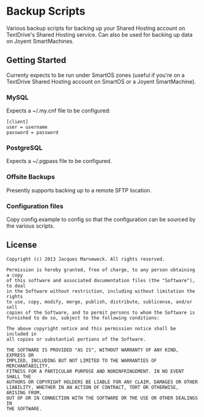 # Backup Scripts

Various backup scripts for backing up your Shared Hosting account on TextDrive's
Shared Hosting service.  Can also be used for backing up data on Joyent
SmartMachines.

## Getting Started

Currenty expects to be run under SmartOS zones (useful if you're on a TextDrive
Shared Hosting account on SmartOS or a Joyent SmartMachine).

### MySQL

Expects a ~/.my.cnf file to be configured:

```
[client]
user = username
password = password
```

### PostgreSQL

Expects a ~/.pgpass file to be configured.

### Offsite Backups

Presently supports backing up to a remote SFTP location.

### Configuration files

Copy config.example to config so that the configuration can be sourced by the
various scripts.

## License

```
Copyright (c) 2013 Jacques Marneweck. All rights reserved.

Permission is hereby granted, free of charge, to any person obtaining a copy
of this software and associated documentation files (the "Software"), to deal
in the Software without restriction, including without limitation the rights
to use, copy, modify, merge, publish, distribute, sublicense, and/or sell
copies of the Software, and to permit persons to whom the Software is
furnished to do so, subject to the following conditions:

The above copyright notice and this permission notice shall be included in
all copies or substantial portions of the Software.

THE SOFTWARE IS PROVIDED "AS IS", WITHOUT WARRANTY OF ANY KIND, EXPRESS OR
IMPLIED, INCLUDING BUT NOT LIMITED TO THE WARRANTIES OF MERCHANTABILITY,
FITNESS FOR A PARTICULAR PURPOSE AND NONINFRINGEMENT. IN NO EVENT SHALL THE
AUTHORS OR COPYRIGHT HOLDERS BE LIABLE FOR ANY CLAIM, DAMAGES OR OTHER
LIABILITY, WHETHER IN AN ACTION OF CONTRACT, TORT OR OTHERWISE, ARISING FROM,
OUT OF OR IN CONNECTION WITH THE SOFTWARE OR THE USE OR OTHER DEALINGS IN
THE SOFTWARE.
```
